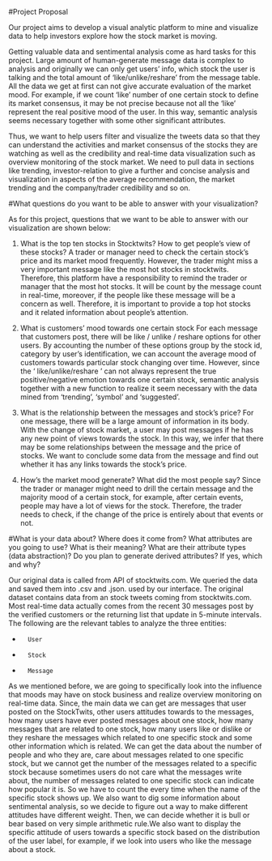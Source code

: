 
#Project Proposal

Our project aims to develop a visual analytic platform to mine and visualize data to help investors explore how the stock market is moving.
 
Getting valuable data and sentimental analysis come as hard tasks for this project. Large amount of human-generate message data is complex to analysis and originally we can only get users’ info, which stock the user is talking and the total amount of ‘like/unlike/reshare’ from the message table. All the data we get at first can not give accurate evaluation of the market mood. For example, if we count ‘like’ number of one certain stock to define its market consensus, it may be not precise because not all the ‘like’ represent the real positive mood of the user. In this way, semantic analysis seems necessary together with some other significant attributes.
 
Thus, we want to help users filter and visualize the tweets data so that they can understand the activities and market consensus of the stocks they are watching as well as the credibility and real-time data visualization such as overview monitoring of the stock market. We need to pull data in sections like trending, investor-relation to give a further and concise analysis and visualization in aspects of the average recommendation, the market trending and the company/trader credibility and so on.

#What questions do you want to be able to answer with your visualization? 

As for this project, questions that we want to be able to answer with our visualization are shown below: 
1. What is the top ten stocks in Stocktwits? How to get people’s view of these stocks?
A trader or manager need to check the certain stock’s price and its market mood frequently. However, the trader might miss a very important message like the most hot stocks in stocktwits. Therefore, this platform have a responsibility to remind the trader or manager that the most hot stocks. It will be count by the message count in real-time, moreover, if the people like these message will be a concern as well. Therefore, it is important to provide a top hot stocks and it related information about people’s attention.

2. What is customers’ mood towards one certain stock
For each message that customers post, there will be like / unlike / reshare options for other users. By accounting the number of these options group by the stock id, category by user’s identification, we can account the average mood of customers towards particular stock changing over time. However, since the ‘ like/unlike/reshare ’ can not always represent the true positive/negative emotion towards one certain stock, semantic analysis  together with a new function to realize it seem necessary with the data mined from ‘trending’, ‘symbol’ and ‘suggested’.

3. What is the relationship between the messages and stock’s price?
For one message, there will be a large amount of information in its body. With the change of stock market, a user may post messages if he has any new point of views towards the stock. In this way, we infer that  there may be some relationships between the message and the price of stocks. We want to conclude some data from the message and find out whether it has any links towards the stock’s price.

4. How’s the market mood generate? What did the most people say?
Since the trader or manager might need to drill the certain message and the majority mood of a certain stock, for example, after certain events, people may have a lot of views for the stock. Therefore, the trader needs to check, if the change of the price is entirely about that events or not.

#What is your data about? Where does it come from? What attributes are you going to use? What is their meaning? What are their attribute types (data abstraction)? Do you plan to generate derived attributes? If yes, which and why? 

Our original data is called from API of stocktwits.com. We queried the data and saved them into .csv and .json. used by our interface. The original dataset contains data from an stock tweets coming from stocktwits.com. Most real-time data actually comes from the recent 30 messages post by the verified customers or the returning list that update in 5-minute intervals. The following are the relevant tables to analyze the three entities:
* 		User
* 		Stock
* 		Message

As we mentioned before, we are going to specifically look into the influence that moods may have on stock business and realize overview monitoring on real-time data. Since, the main data we can get are messages that user posted on the StockTwits, other users attitudes towards to the messages, how many users have ever posted messages about one stock, how many messages that are related to one stock, how many users like or dislike or they reshare the messages which related to one specific stock and some other information which is related. We can get the data about the number of people and who they are, care about messages related to one specific stock, but we cannot get the number of the messages related to a specific stock because sometimes users do not care what the messages write about, the number of messages related to one specific stock can indicate how popular it is. So we have to count the every time when the name of the specific stock shows up. We also want to dig some information about sentimental analysis, so we decide to figure out a way to make different attitudes have different weight. Then, we can decide whether it is bull or bear based on very simple arithmetic rule.We also want to display the specific attitude of users towards a specific stock based on the distribution of the user label, for example, if we look into users who like the message about a stock. 
